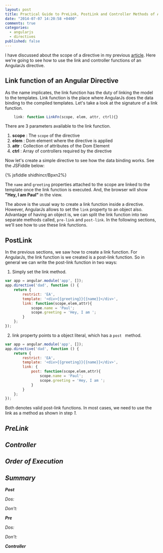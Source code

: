 ```yaml
---
layout: post
title: Practical Guide to PreLink, PostLink and Controller Methods of Angular Directives
date: "2014-07-07 14:20:58 +0400"
comments: true
categories: 
  - angularjs
  - directives
published: false
---
```

 
I have discussed about the scope of a directive in my previous [article](http://www.undefinednull.com/2014/02/11/mastering-the-scope-of-a-directive-in-angularjs/). Here we're going to see how to use the link and controller functions of an AngularJs directive.

## Link function of an Angular Directive

As the name implicates, the link function has the duty of linking the model to the templates. Link function is the place where AngularJs does the data binding to the compiled templates. Let's take a look at the signature of a link function.
<!--more-->

```javascript
	link: function LinkFn(scope, elem, attr, ctrl){}	
```
There are 3 parameters available to the link function. 

1. **scope** : 	The `scope` of the directive
2. **elem** : 	Dom element where the directive is applied
3. **attr** : 	Collection of attributes of the Dom Element
4. **ctrl** : 		Array of controllers required by the directive

Now let's create a simple directive to see how the data binding works. See the JSFiddle below:

{% jsfiddle shidhincr/Bpxn2%}

The `name` and `greeting` properties attached to the scope are linked to the template once the link function is executed. And, the browser will show **"Hey, I am Paul"** in the view. 

The above is the usual way to create a link function inside a directive. However, AngularJs  allows to set the `link` property to an object also. Advantage of having an object is, we can split the link function into two separate methods called, `pre-link` and `post-link`. In the following sections, we'll see how to use these link functions.

## PostLink

<!--1. Post link is same as the link function-->
<!--2. Example syntax-->

In the previous sections, we saw how to create a link function. For AngularJs, the link function is we created is a post-link function. So in general we can write the post-link function in two ways:

1) Simply set the link method.

```javascript
var app = angular.module('app', []);
app.directive('dad', function () {
    return {
        restrict: 'EA',
        template: '<div>{{greeting}}{{name}}</div>',
        link: function(scope,elem,attr){
            scope.name = 'Paul';
            scope.greeting = 'Hey, I am ';
        }
    };
});
```
2) link property points to a object literal, which has a `post ` method.

```javascript
var app = angular.module('app', []);
app.directive('dad', function () {
    return {
        restrict: 'EA',
        template: '<div>{{greeting}}{{name}}</div>',
        link: {
        	post: function(scope,elem,attr){
	            scope.name = 'Paul';
	            scope.greeting = 'Hey, I am ';
	        }	        }
    };
});
```
<div class="info">
Both denotes valid post-link functions. In most cases, we need to use the link as a method as shown in step <em>1<em>.
</div>

## PreLink

<!--
1. Most of the times not required
2. We're going to see one of the use case when it's required.
3. Create a directive <son> and add it to the <dad> directive
4. Create data binding : scope.text = 'my dad's name is name.'
-->
## Controller

<!--
1. Designed for sharing data between multiple directives.
2. Re-arrange the above code to make it work with the controller
3. Good practice is to use with the controller
4. Keep the link function for attaching the events and model of own
5. Controller will work as the public API of the directive
-->

## Order of Execution

<!--1. Controller is executed first, then pre-link and post-link-->

## Summary

**Post**

_Dos:_

_Don't:_

**Pre**

_Dos:_

_Don't:_

**Controller**







